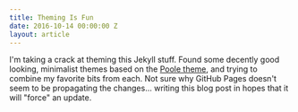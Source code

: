 ```yaml
---
title: Theming Is Fun
date: 2016-10-14 00:00:00 Z
layout: article
---
```


I'm taking a crack at theming this Jekyll stuff. Found some decently good looking, minimalist themes based on the [Poole theme](http://getpoole.com/), and trying to combine my favorite bits from each. Not sure why GitHub Pages doesn't seem to be propagating the changes... writing this blog post in hopes that it will "force" an update.
